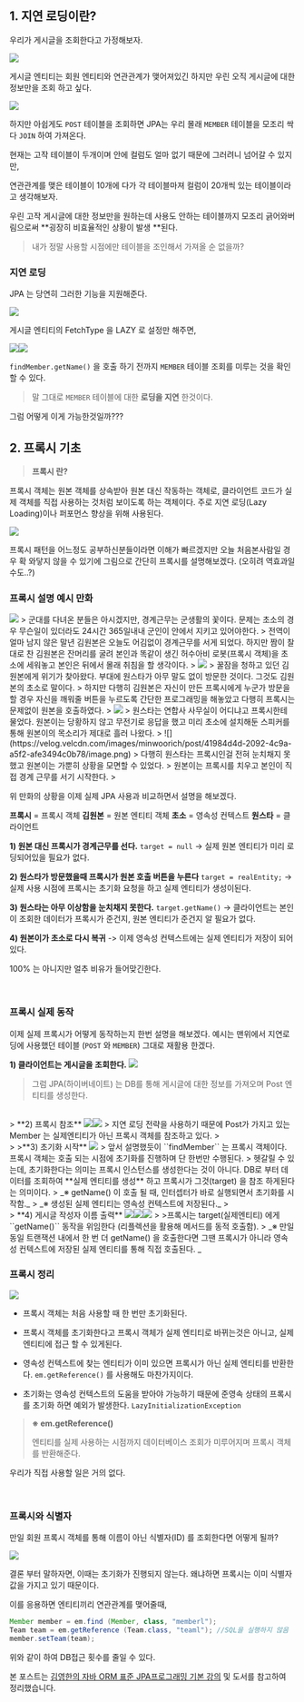 ## 1. 지연 로딩이란?
우리가 게시글을 조회한다고 가정해보자. 

<img src="https://velog.velcdn.com/images/minwoorich/post/2b69e52e-f78e-4a00-b6dc-c2049a5fb8a6/image.png" style="margin:0;"/>

게시글 엔티티는 회원 엔티티와 연관관계가 맺어져있긴 하지만 우린 오직 게시글에 대한 정보만을 조회 하고 싶다. 

<img src="https://velog.velcdn.com/images/minwoorich/post/ea41d5bb-3bb9-4dce-b78e-35fcbf3123a4/image.png" style="margin:0;"/>

하지만 아쉽게도 ``POST`` 테이블을 조회하면 JPA는 우리 몰래 ``MEMBER`` 테이블을 모조리 싹다 ``JOIN`` 하여 가져온다.

현재는 고작 테이블이 두개이며 안에 컬럼도 얼마 없기 때문에 그러려니 넘어갈 수 있지만, 

연관관계를 맺은 테이블이 10개에 다가 각 테이블마져 컬럼이 20개씩 있는 테이블이라고 생각해보자.

우린 고작 게시글에 대한 정보만을 원하는데 사용도 안하는 테이블까지 모조리 긁어와버림으로써 **굉장히 비효율적인 상황이 발생 **된다. 

> 내가 정말 사용할 시점에만 테이블을 조인해서 가져올 순 없을까?

### 지연 로딩
JPA 는 당연히 그러한 기능을 지원해준다. 

<img src="https://velog.velcdn.com/images/minwoorich/post/a345aa3a-2631-44d1-b236-a30bee007a0c/image.png" style="margin:0;"/>

게시글 엔티티의 FetchType 을 LAZY 로 설정만 해주면,

<img src="https://velog.velcdn.com/images/minwoorich/post/1234dfac-f879-4d58-9cb1-68129860bf32/image.png" style="margin:0;"/><img src="https://velog.velcdn.com/images/minwoorich/post/3e6b0abd-4b49-44c3-a71f-306d5d47aad4/image.png" style="margin:0;"/>

``findMember.getName()``  을 호출 하기 전까지 ``MEMBER`` 테이블 조회를 미루는 것을 확인 할 수 있다. 


>말 그대로 ``MEMBER`` 테이블에 대한 **로딩을 지연** 한것이다.

그럼 어떻게 이게 가능한것일까???


## 2. 프록시 기초
>**프록시 란?**
>
프록시 객체는 원본 객체를 상속받아 원본 대신 작동하는 객체로, 클라이언트 코드가 실제 객체를 직접 사용하는 것처럼 보이도록 하는 객체이다. 주로 지연 로딩(Lazy Loading)이나 퍼포먼스 향상을 위해 사용된다.

<img src="https://velog.velcdn.com/images/minwoorich/post/f7218262-b6c0-441d-8669-bad22efd66a3/image.png" style="margin:0;"/>

프록시 패턴을 어느정도 공부하신분들이라면 이해가 빠르겠지만 오늘 처음본사람일 경우 확 와닿지 않을 수 있기에 그림으로 간단히 프록시를 설명해보겠다. (오히려 역효과일수도..?)

### 프록시 설명 예시 만화
>
<img src="https://velog.velcdn.com/images/minwoorich/post/46065910-a9c6-4781-9718-3e72b6dd6c6e/image.png" style="margin:0;"/>
>
군대를 다녀온 분들은 아시겠지만, 경계근무는 군생활의 꽃이다. 문제는 초소의 경우 무슨일이 있더라도 24시간 365일내내 군인이 안에서 지키고 있어야한다. 
>
전역이 얼마 남지 않은 말년 김원본은 오늘도 어김없이 경계근무를 서게 되었다. 하지만 짬이 찰대로 찬 김원본은 잔머리를 굴려 본인과 똑같이 생긴 허수아비 로봇(프록시 객체)을 초소에 세워놓고 본인은 뒤에서 몰래 취침을 할 생각이다.
>
<img src="https://velog.velcdn.com/images/minwoorich/post/94ec710f-f4a4-4c32-82d4-ca8467ec04f5/image.png" style="margin:0;"/>
>
꿀잠을 청하고 있던 김원본에게 위기가 찾아왔다. 부대에 원스타가 아무 말도 없이 방문한 것이다. 그것도 김원본의 초소로 말이다. 
>
하지만 다행히 김원본은 자신이 만든 프록시에게 누군가 방문을 할 경우 자신을 깨워줄 버튼을 누르도록 간단한 프로그래밍을 해놓았고 다행히 프록시는 문제없이 원본을 호출하였다. 
>
<img src="https://velog.velcdn.com/images/minwoorich/post/4a284088-f7ee-4ff3-af7c-d3572ec58726/image.png" style="margin:0;"/>
>
원스타는 연합사 사무실이 어디냐고 프록시한테 물었다. 원본이는 당황하지 않고 무전기로 응답을 했고 미리 초소에 설치해둔 스피커를 통해 원본이의 목소리가 제대로 흘러 나왔다.
>
![](https://velog.velcdn.com/images/minwoorich/post/41984d4d-2092-4c9a-a5f2-afe3494c0b78/image.png)
> 
다행히 원스타는 프록시인걸 전혀 눈치채지 못했고 원본이는 가뿐히 상황을 모면할 수 있었다. 
>
원본이는 프록시를 치우고 본인이 직접 경계 근무를 서기 시작한다.  
>

위 만화의 상황을 이제 실제 JPA 사용과 비교하면서 설명을 해보겠다.

**프록시** = 프록시 객체
**김원본** = 원본 엔티티 객체
**초소** = 영속성 컨텍스트
**원스타** = 클라이언트

**1) 원본 대신 프록시가 경계근무를 선다.**
``target = null``
-> 실제 원본 엔티티가 미리 로딩되어있을 필요가 없다.

**2) 원스타가 방문했을때 프록시가 원본 호출 버튼을 누른다**
``target = realEntity;``
-> 실제 사용 시점에 프록시는 초기화 요청을 하고 실제 엔티티가 생성이된다. 

**3) 원스타는 아무 이상함을 눈치채지 못한다.**
``target.getName()``
-> 클라이언트는 본인이 조회한 데이터가 프록시가 준건지, 원본 엔티티가 준건지 알 필요가 없다. 

**4) 원본이가 초소로 다시 복귀**
-> 이제 영속성 컨텍스트에는 실제 엔티티가 저장이 되어있다.

100% 는 아니지만 얼추 비유가 들어맞긴한다. 

<br/>

### 프록시 실제 동작

이제 실제 프록시가 어떻게 동작하는지 한번 설명을 해보겠다. 예시는 맨위에서 지연로딩에 사용했던 테이블 (``POST`` 와 ``MEMBER``) 그대로 재활용 한겠다.

>
**1) 클라이언트는 게시글을 조회한다.**
<img src="https://velog.velcdn.com/images/minwoorich/post/e7a8e803-5e1d-430c-9ab7-5012afd13315/image.png" style="margin:0;"/>
>
>그럼 JPA(하이버네이트) 는 DB를 통해 게시글에 대한 정보를 가져오며 Post 엔티티를 생성한다.
<br/>
>
**2) 프록시 참조**
<img src="https://velog.velcdn.com/images/minwoorich/post/23c6d0de-0908-4aa5-beea-84b35042fd6f/image.png" style="margin:0;"/><img src="https://velog.velcdn.com/images/minwoorich/post/cc58e800-09f5-49c4-935a-fb37eac2caf0/image.png" style="margin:0;"/>
>
지연 로딩 전략을 사용하기 때문에  Post가 가지고 있는 Member 는 실제엔티티가 아닌 프록시 객체를 참조하고 있다.
>
<br/>
>
>**3) 초기화 시작**
<img src="https://velog.velcdn.com/images/minwoorich/post/8f1c6ae0-c511-4407-b61c-f931be95207a/image.png" style="margin:0;"/>
>
앞서 설명했듯이 ``findMember`` 는 프록시 객체이다. 프록시 객체는 호출 되는 시점에 초기화를 진행하며 단 한번만 수행된다. 
>
헷갈릴 수 있는데, 초기화한다는 의미는 프록시 인스턴스를 생성한다는 것이 아니다. DB로 부터 데이터를 조회하여 **실제 엔티티를 생성** 하고 프록시가 그것(target) 을 참조 하게된다는 의미이다. 
>
_※ getName() 이 호출 될 때, 인터셉터가 바로 실행되면서 초기화를 시작함._
>
_※ 생성된 실제 엔티티는 영속성 컨텍스트에 저장된다._
>
<br/>
>
**4) 게시글 작성자 이름 출력**
<img src="https://velog.velcdn.com/images/minwoorich/post/a92f7b71-2333-4843-bfd9-85fa230f8626/image.png" style="margin:0;"/><img src="https://velog.velcdn.com/images/minwoorich/post/68fcaab8-7fc7-4901-a7dc-38f945cc32e3/image.png" style="margin:0;"/><img src="https://velog.velcdn.com/images/minwoorich/post/1108ac7d-4c86-4bb3-b398-96e0f8b30e59/image.png" style="margin:0;"/>
>
>프록시는 target(실제엔티티) 에게 ``getName()`` 동작을 위임한다 (리플렉션을 활용해 메서드를 동적 호출함). 
>
_※ 만일 동일 트랜잭션 내에서 한 번 더 getName() 을 호출한다면 그땐 프록시가 아니라 영속성 컨텍스트에 저장된 실제 엔티티를 통해 직접 호출된다. _

<br/>

### 프록시 정리
<img src="https://velog.velcdn.com/images/minwoorich/post/69007456-a464-4bea-aacd-eabdb784fec5/image.png" style="margin:0;"/>

- 프록시 객체는 처음 사용할 때 한 번만 초기화된다.

- 프록시 객체를 초기화한다고 프록시 객체가 실제 엔티티로 바뀌는것은 아니고, 실제 엔티티에 접근 할 수 있게된다. 
- 영속성 컨텍스트에 찾는 엔티티가 이미 있으면 프록시가 아닌 실제 엔티티를 반환한다. ``em.getReference()`` 를 사용해도 마찬가지이다.
- 초기화는 영속성 컨텍스트의 도움을 받아야 가능하기 때문에 준영속 상태의 프록시를 초기화 하면 예외가 발생한다. 
``LazyInitializationException``

>**※ em.getReference()**
>
>엔티티를 실제 사용하는 시점까지 데이터베이스 조회가 미루어지며 프록시 객체를 반환해준다.
>
우리가 직접 사용할 일은 거의 없다.

<br/>

### 프록시와 식별자
만일 회원 프록시 객체를 통해 이름이 아닌 식별자(ID) 를 조회한다면 어떻게 될까?


<img src="https://velog.velcdn.com/images/minwoorich/post/85546db4-7535-409a-84a2-b2cd7877e3ca/image.png" style="margin:0;"/>

결론 부터 말하자면, 이때는 초기화가 진행되지 않는다. 왜냐하면 프록시는 이미 식별자 값을 가지고 있기 때문이다.  

이를 응용하면 엔티티끼리 연관관계를 맺어줄때, 

```java
Member member = em.find (Member, class, "memberl");
Team team = em.getReference (Team.class, "teaml"); //SQL을 실행하지 않음
member.setTeam(team);
```
위와 같이 하여 DB접근 횟수를 줄일 수 있다.


>
본 포스트는
[김영한의 자바 ORM 표준 JPA프로그래밍 기본 강의](https://www.inflearn.com/course/ORM-JPA-Basic/) 및 도서를 참고하여 정리했습니다.

